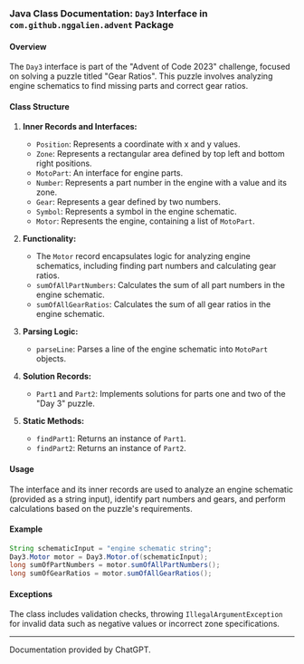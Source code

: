### Java Class Documentation: `Day3` Interface in `com.github.nggalien.advent` Package

#### Overview
The `Day3` interface is part of the "Advent of Code 2023" challenge, focused on solving a puzzle titled "Gear Ratios". This puzzle involves analyzing engine schematics to find missing parts and correct gear ratios.

#### Class Structure
1. **Inner Records and Interfaces:**
    - `Position`: Represents a coordinate with x and y values.
    - `Zone`: Represents a rectangular area defined by top left and bottom right positions.
    - `MotoPart`: An interface for engine parts.
    - `Number`: Represents a part number in the engine with a value and its zone.
    - `Gear`: Represents a gear defined by two numbers.
    - `Symbol`: Represents a symbol in the engine schematic.
    - `Motor`: Represents the engine, containing a list of `MotoPart`.

2. **Functionality:**
    - The `Motor` record encapsulates logic for analyzing engine schematics, including finding part numbers and calculating gear ratios.
    - `sumOfAllPartNumbers`: Calculates the sum of all part numbers in the engine schematic.
    - `sumOfAllGearRatios`: Calculates the sum of all gear ratios in the engine schematic.

3. **Parsing Logic:**
    - `parseLine`: Parses a line of the engine schematic into `MotoPart` objects.

4. **Solution Records:**
    - `Part1` and `Part2`: Implements solutions for parts one and two of the "Day 3" puzzle.

5. **Static Methods:**
    - `findPart1`: Returns an instance of `Part1`.
    - `findPart2`: Returns an instance of `Part2`.

#### Usage
The interface and its inner records are used to analyze an engine schematic (provided as a string input), identify part numbers and gears, and perform calculations based on the puzzle's requirements.

#### Example
```java
String schematicInput = "engine schematic string";
Day3.Motor motor = Day3.Motor.of(schematicInput);
long sumOfPartNumbers = motor.sumOfAllPartNumbers();
long sumOfGearRatios = motor.sumOfAllGearRatios();
```

#### Exceptions
The class includes validation checks, throwing `IllegalArgumentException` for invalid data such as negative values or incorrect zone specifications.

---

Documentation provided by ChatGPT.